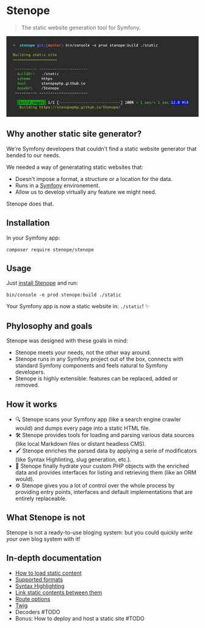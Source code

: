 # Stenope

> The static website generation tool for Symfony.

![CLI](cli.png)

## Why another static site generator?

We're Symfony developers that couldn't find a static website generator that bended to our needs.

We needed a way of generatating static websites that:

- Doesn't impose a format, a structure or a location for the data.
- Runs in a [Symfony](symfony.com) environement.
- Allow us to develop virtually any feature we might need.

Stenope does that.

## Installation

In your Symfony app:

    composer require stenope/stenope

## Usage

Just [install Stenope](#installation) and run:

    bin/console -e prod stenope:build ./static

Your Symfony app is now a static website in: `./static`! ✨

## Phylosophy and goals

Stenope was designed with these goals in mind:

- Stenope meets your needs, not the other way around.
- Stenope runs in any Symfony project out of the box, connects with standard Symfony components and feels natural to Symfony developers.
- Stenope is highly extensible: features can be replaced, added or removed.

## How it works

- 🔍 Stenope scans your Symfony app (like a search engine crawler would) and dumps every page into a static HTML file.
- 🛠 Stenope provides tools for loading and parsing various data sources (like local Markdown files or distant headless CMS).
- 🖌 Stenope enriches the parsed data by applying a serie of modificators (like Syntax Highlinting, slug generation, etc.).
- 🧲 Stenope finally hydrate your custom PHP objects with the enriched data and provides interfaces for listing and retrieving them (like an ORM would).
- ⚙️ Stenope gives you a lot of control over the whole process by providing entry points, interfaces and default implementations that are entirely replaceable.

## What Stenope is not

Stenope is not a ready-to-use bloging system: but you could quickly _write your own_ blog system with it!

## In-depth documentation

- [How to load static content](doc/loading-content.md)
- [Supported formats](doc/supported-formats.md)
- [Syntax Highlighting](doc/syntax-highlighting.md)
- [Link static contents between them](doc/link-contents.md)
- [Route options](doc/route-options.md)
- [Twig](doc/twig.md)
- Decoders #TODO
- Bonus: How to deploy and host a static site #TODO
